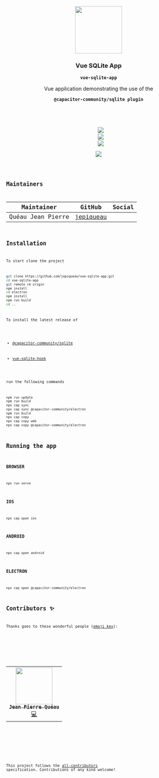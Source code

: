 <p align="center"><br><img src="https://avatars3.githubusercontent.com/u/16580653?v=4" width="128" height="128" /></p>

<h3 align="center">Vue SQLite App</h3>
<p align="center"><strong><code>vue-sqlite-app</code></strong></p>
<p align="center">Vue application demonstrating the use of the</p>
<p align="center"><strong><code>@capacitor-community/sqlite plugin<code></strong></p>
<br>
<p align="center">
  <img src="https://img.shields.io/maintenance/yes/2021?style=flat-square" />
  <a href="https://github.com/jepiqueau/vue-sqlite-app"><img src="https://img.shields.io/github/license/jepiqueau/vue-sqlite-app?style=flat-square" /></a>
  <a href="https://github.com/jepiqueau/vue-sqlite-app"><img src="https://img.shields.io/github/package-json/v/jepiqueau/vue-sqlite-app?style=flat-square" /></a>
<!-- ALL-CONTRIBUTORS-BADGE:START - Do not remove or modify this section -->
<a href="#contributors-"><img src="https://img.shields.io/badge/all%20contributors-1-orange?style=flat-square" /></a>
<!-- ALL-CONTRIBUTORS-BADGE:END -->
</p>

## Maintainers

| Maintainer        | GitHub                                    | Social |
| ----------------- | ----------------------------------------- | ------ |
| Quéau Jean Pierre | [jepiqueau](https://github.com/jepiqueau) |        |




## Installation

To start clone the project
```bash
git clone https://github.com/jepiqueau/vue-sqlite-app.git 
cd vue-sqlite-app
git remote rm origin
npm install
cd electron
npm install
npm run build
cd ..
```


To install the latest release of 

 - [@capacitor-community/sqlite](https://github.com/capacitor-community/sqlite)

 - [vue-sqlite-hook](https://www.npmjs.com/package/vue-sqlite-hook)

run the following commands

```bash
npm run update
npm run build
npx cap sync
npx cap sync @capacitor-community/electron
npm run build
npx cap copy
npx cap copy web
npx cap copy @capacitor-community/electron
```

## Running the app

### BROWSER

```
npx run serve
```

### IOS

```
npx cap open ios
```

### ANDROID

```
npx cap open android
```

### ELECTRON

```
npx cap open @capacitor-community/electron
```


## Contributors ✨

Thanks goes to these wonderful people ([emoji key](https://allcontributors.org/docs/en/emoji-key)):

<!-- ALL-CONTRIBUTORS-LIST:START - Do not remove or modify this section -->
<!-- prettier-ignore-start -->
<!-- markdownlint-disable -->
<table>
  <tr>
    <td align="center"><a href="https://github.com/jepiqueau"><img src="https://avatars3.githubusercontent.com/u/16580653?v=4" width="100px;" alt=""/><br /><sub><b>Jean Pierre Quéau</b></sub></a><br /><a href="https://github.com/jepiqueau/vue-sqlite-app/commits?author=jepiqueau" title="Code">💻</a></td>
  </tr>
</table>

<!-- markdownlint-enable -->
<!-- prettier-ignore-end -->

<!-- ALL-CONTRIBUTORS-LIST:END -->

This project follows the [all-contributors](https://github.com/all-contributors/all-contributors) specification. Contributions of any kind welcome!

